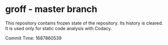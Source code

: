 # groff - master branch

This repository contains frozen state of the repository.
Its history is cleared. It is used only for static code
analysis with Codacy.

Commit Time: 1687860539